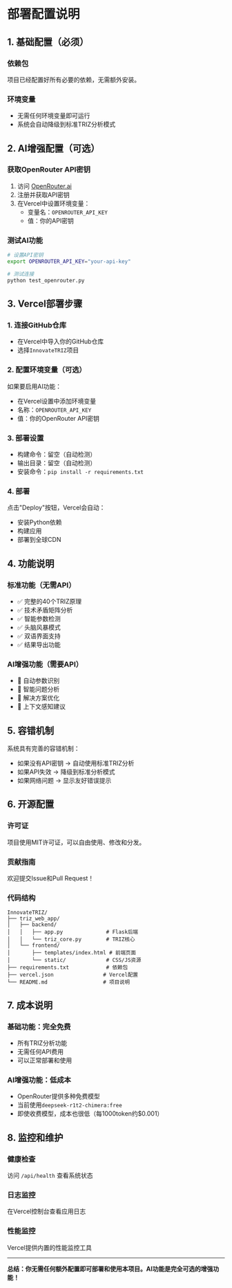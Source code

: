 # 部署配置说明

## 1. 基础配置（必须）

### 依赖包
项目已经配置好所有必要的依赖，无需额外安装。

### 环境变量
- 无需任何环境变量即可运行
- 系统会自动降级到标准TRIZ分析模式

## 2. AI增强配置（可选）

### 获取OpenRouter API密钥
1. 访问 [OpenRouter.ai](https://openrouter.ai)
2. 注册并获取API密钥
3. 在Vercel中设置环境变量：
   - 变量名：`OPENROUTER_API_KEY`
   - 值：你的API密钥

### 测试AI功能
```bash
# 设置API密钥
export OPENROUTER_API_KEY="your-api-key"

# 测试连接
python test_openrouter.py
```

## 3. Vercel部署步骤

### 1. 连接GitHub仓库
- 在Vercel中导入你的GitHub仓库
- 选择`InnovateTRIZ`项目

### 2. 配置环境变量（可选）
如果要启用AI功能：
- 在Vercel设置中添加环境变量
- 名称：`OPENROUTER_API_KEY`
- 值：你的OpenRouter API密钥

### 3. 部署设置
- 构建命令：留空（自动检测）
- 输出目录：留空（自动检测）
- 安装命令：`pip install -r requirements.txt`

### 4. 部署
点击"Deploy"按钮，Vercel会自动：
- 安装Python依赖
- 构建应用
- 部署到全球CDN

## 4. 功能说明

### 标准功能（无需API）
- ✅ 完整的40个TRIZ原理
- ✅ 技术矛盾矩阵分析
- ✅ 智能参数检测
- ✅ 头脑风暴模式
- ✅ 双语界面支持
- ✅ 结果导出功能

### AI增强功能（需要API）
- 🤖 自动参数识别
- 🤖 智能问题分析
- 🤖 解决方案优化
- 🤖 上下文感知建议

## 5. 容错机制

系统具有完善的容错机制：
- 如果没有API密钥 → 自动使用标准TRIZ分析
- 如果API失效 → 降级到标准分析模式
- 如果网络问题 → 显示友好错误提示

## 6. 开源配置

### 许可证
项目使用MIT许可证，可以自由使用、修改和分发。

### 贡献指南
欢迎提交Issue和Pull Request！

### 代码结构
```
InnovateTRIZ/
├── triz_web_app/
│   ├── backend/
│   │   ├── app.py              # Flask后端
│   │   └── triz_core.py        # TRIZ核心
│   └── frontend/
│       ├── templates/index.html # 前端页面
│       └── static/             # CSS/JS资源
├── requirements.txt            # 依赖包
├── vercel.json                # Vercel配置
└── README.md                  # 项目说明
```

## 7. 成本说明

### 基础功能：完全免费
- 所有TRIZ分析功能
- 无需任何API费用
- 可以正常部署和使用

### AI增强功能：低成本
- OpenRouter提供多种免费模型
- 当前使用`deepseek-r1t2-chimera:free`
- 即使收费模型，成本也很低（每1000token约$0.001）

## 8. 监控和维护

### 健康检查
访问 `/api/health` 查看系统状态

### 日志监控
在Vercel控制台查看应用日志

### 性能监控
Vercel提供内置的性能监控工具

---

**总结：你无需任何额外配置即可部署和使用本项目。AI功能是完全可选的增强功能！**